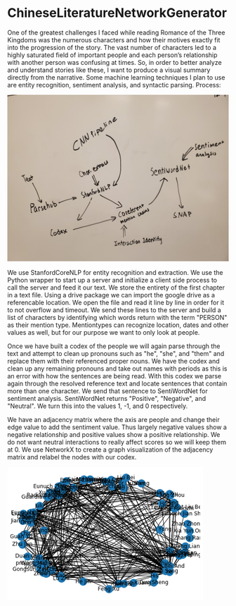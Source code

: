 # ChineseLiteratureNetworkGenerator

One of the greatest challenges I faced while reading Romance of the Three Kingdoms was the numerous characters and how their motives exactly fit into the progression of the story. The vast number of characters led to a highly saturated field of important people and each person’s relationship with another person was confusing at times. So, in order to better analyze and understand stories like these, I want to produce a visual summary directly from the narrative. Some machine learning techniques I plan to use are entity recognition, sentiment analysis, and syntactic parsing. 
Process:

![Process Visualization](process.jpg)

We use StanfordCoreNLP for entity recognition and extraction. We use the Python wrapper to start up a server and initialize a client side process to call the server and feed it our text. We store the entirety of the first chapter in a text file. Using a drive package we can import the google drive as a referencable location. We open the file and read it line by line in order for it to not overflow and timeout. We send these lines to the server and build a list of characters by identifying which words return with the term "PERSON" as their mention type. Mentiontypes can recognize location, dates and other values as well, but for our purpose we want to only look at people. 

Once we have built a codex of the people we will again parse through the text and attempt to clean up pronouns such as "he", "she", and "them" and replace them with their referenced proper nouns. We have the codex and clean up any remaining pronouns and take out names with periods as this is an error with how the sentences are being read. 
With this codex we parse again through the resolved reference text and locate sentences that contain more than one character. We send that sentence to SentiWordNet for sentiment analysis. SentiWordNet returns "Positive", "Negative", and "Neutral". We turn this into the values 1, -1, and 0 respectively. 

We have an adjacency matrix where the axis are people and change their edge value to add the sentiment value. Thus largely negative values show a negative relationship and positive values show a positive relationship. We do not want neutral interactions to really affect scores so we will keep them at 0. We use NetworkX to create a graph visualization of the adjacency matrix and relabel the nodes with our codex. 

![Chapter 1 Graph](ch1graph.png)
